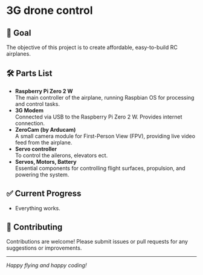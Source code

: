 # 3G drone control

## 🎯 Goal
The objective of this project is to create affordable, easy-to-build RC airplanes.

## 🛠️ Parts List
- **Raspberry Pi Zero 2 W**  
  The main controller of the airplane, running Raspbian OS for processing and control tasks.
- **3G Modem**  
  Connected via USB to the Raspberry Pi Zero 2 W. Provides internet connection.
- **ZeroCam (by Arducam)**  
  A small camera module for First-Person View (FPV), providing live video feed from the airplane.
- **Servo controller**  
  To control the ailerons, elevators ect.
- **Servos, Motors, Battery**  
  Essential components for controlling flight surfaces, propulsion, and powering the system.

## ✅ Current Progress
- Everything works.

## 🤝 Contributing
Contributions are welcome! Please submit issues or pull requests for any suggestions or improvements.

---
*Happy flying and happy coding!*
